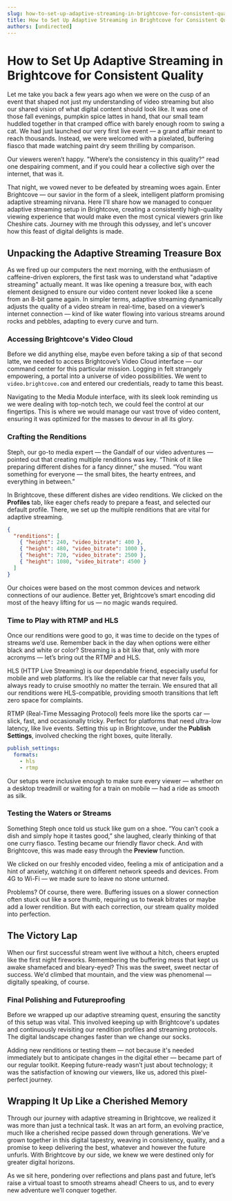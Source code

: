```yaml
---
slug: how-to-set-up-adaptive-streaming-in-brightcove-for-consistent-quality
title: How to Set Up Adaptive Streaming in Brightcove for Consistent Quality
authors: [undirected]
---
```



# How to Set Up Adaptive Streaming in Brightcove for Consistent Quality

Let me take you back a few years ago when we were on the cusp of an event that shaped not just my understanding of video streaming but also our shared vision of what digital content should look like. It was one of those fall evenings, pumpkin spice lattes in hand, that our small team huddled together in that cramped office with barely enough room to swing a cat. We had just launched our very first live event — a grand affair meant to reach thousands. Instead, we were welcomed with a pixelated, buffering fiasco that made watching paint dry seem thrilling by comparison.

Our viewers weren’t happy. "Where’s the consistency in this quality?" read one despairing comment, and if you could hear a collective sigh over the internet, that was it. 

That night, we vowed never to be defeated by streaming woes again. Enter Brightcove — our savior in the form of a sleek, intelligent platform promising adaptive streaming nirvana. Here I'll share how we managed to conquer adaptive streaming setup in Brightcove, creating a consistently high-quality viewing experience that would make even the most cynical viewers grin like Cheshire cats. Journey with me through this odyssey, and let's uncover how this feast of digital delights is made.

## Unpacking the Adaptive Streaming Treasure Box

As we fired up our computers the next morning, with the enthusiasm of caffeine-driven explorers, the first task was to understand what "adaptive streaming" actually meant. It was like opening a treasure box, with each element designed to ensure our video content never looked like a scene from an 8-bit game again. In simpler terms, adaptive streaming dynamically adjusts the quality of a video stream in real-time, based on a viewer’s internet connection — kind of like water flowing into various streams around rocks and pebbles, adapting to every curve and turn.

### Accessing Brightcove's Video Cloud

Before we did anything else, maybe even before taking a sip of that second latte, we needed to access Brightcove’s Video Cloud interface — our command center for this particular mission. Logging in felt strangely empowering, a portal into a universe of video possibilities. We went to `video.brightcove.com` and entered our credentials, ready to tame this beast.

Navigating to the Media Module interface, with its sleek look reminding us we were dealing with top-notch tech, we could feel the control at our fingertips. This is where we would manage our vast trove of video content, ensuring it was optimized for the masses to devour in all its glory.

### Crafting the Renditions

Steph, our go-to media expert — the Gandalf of our video adventures — pointed out that creating multiple renditions was key. “Think of it like preparing different dishes for a fancy dinner,” she mused. “You want something for everyone — the small bites, the hearty entrees, and everything in between.”

In Brightcove, these different dishes are video renditions. We clicked on the **Profiles** tab, like eager chefs ready to prepare a feast, and selected our default profile. There, we set up the multiple renditions that are vital for adaptive streaming.

```json
{
  "renditions": [
    { "height": 240, "video_bitrate": 400 },
    { "height": 480, "video_bitrate": 1000 },
    { "height": 720, "video_bitrate": 2500 },
    { "height": 1080, "video_bitrate": 4500 }
  ]
}
```

Our choices were based on the most common devices and network connections of our audience. Better yet, Brightcove’s smart encoding did most of the heavy lifting for us — no magic wands required.

### Time to Play with RTMP and HLS

Once our renditions were good to go, it was time to decide on the types of streams we’d use. Remember back in the day when options were either black and white or color? Streaming is a bit like that, only with more acronyms — let’s bring out the RTMP and HLS.

HLS (HTTP Live Streaming) is our dependable friend, especially useful for mobile and web platforms. It’s like the reliable car that never fails you, always ready to cruise smoothly no matter the terrain. We ensured that all our renditions were HLS-compatible, providing smooth transitions that left zero space for complaints.

RTMP (Real-Time Messaging Protocol) feels more like the sports car — slick, fast, and occasionally tricky. Perfect for platforms that need ultra-low latency, like live events. Setting this up in Brightcove, under the **Publish Settings**, involved checking the right boxes, quite literally.

```yaml
publish_settings:
  formats:
    - hls
    - rtmp
```

Our setups were inclusive enough to make sure every viewer — whether on a desktop treadmill or waiting for a train on mobile — had a ride as smooth as silk.

### Testing the Waters or Streams

Something Steph once told us stuck like gum on a shoe. “You can’t cook a dish and simply hope it tastes good,” she laughed, clearly thinking of that one curry fiasco. Testing became our friendly flavor check. And with Brightcove, this was made easy through the **Preview** function.

We clicked on our freshly encoded video, feeling a mix of anticipation and a hint of anxiety, watching it on different network speeds and devices. From 4G to Wi-Fi — we made sure to leave no stone unturned.

Problems? Of course, there were. Buffering issues on a slower connection often stuck out like a sore thumb, requiring us to tweak bitrates or maybe add a lower rendition. But with each correction, our stream quality molded into perfection.

## The Victory Lap

When our first successful stream went live without a hitch, cheers erupted like the first night fireworks. Remembering the buffering mess that kept us awake shamefaced and bleary-eyed? This was the sweet, sweet nectar of success. We'd climbed that mountain, and the view was phenomenal — digitally speaking, of course.

### Final Polishing and Futureproofing

Before we wrapped up our adaptive streaming quest, ensuring the sanctity of this setup was vital. This involved keeping up with Brightcove's updates and continuously revisiting our rendition profiles and streaming protocols. The digital landscape changes faster than we change our socks.

Adding new renditions or testing them — not because it's needed immediately but to anticipate changes in the digital ether — became part of our regular toolkit. Keeping future-ready wasn’t just about technology; it was the satisfaction of knowing our viewers, like us, adored this pixel-perfect journey.

## Wrapping It Up Like a Cherished Memory

Through our journey with adaptive streaming in Brightcove, we realized it was more than just a technical task. It was an art form, an evolving practice, much like a cherished recipe passed down through generations. We've grown together in this digital tapestry, weaving in consistency, quality, and a promise to keep delivering the best, whatever and however the future unfurls. With Brightcove by our side, we knew we were destined only for greater digital horizons. 

As we sit here, pondering over reflections and plans past and future, let’s raise a virtual toast to smooth streams ahead! Cheers to us, and to every new adventure we’ll conquer together.